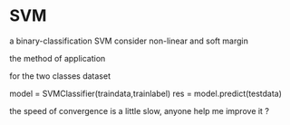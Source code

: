 # SVM
a binary-classification SVM consider non-linear and soft margin


the method of application

for the two classes dataset

model = SVMClassifier(traindata,trainlabel)
res = model.predict(testdata)

the speed of convergence is a little slow, anyone help me improve it ?

